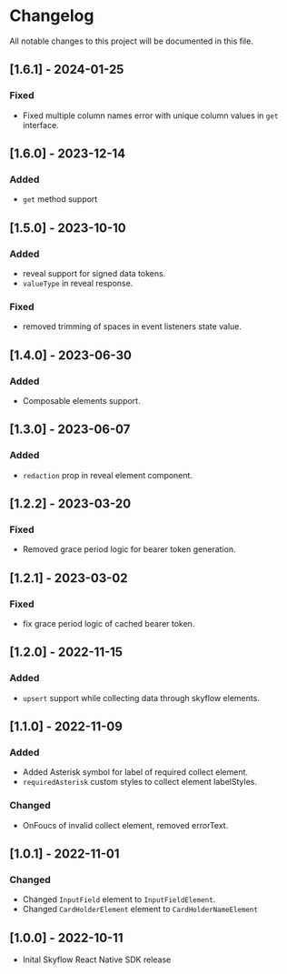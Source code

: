 # Changelog

All notable changes to this project will be documented in this file.

## [1.6.1] - 2024-01-25
### Fixed
- Fixed multiple column names error with unique column values in `get` interface.

## [1.6.0] - 2023-12-14
### Added
- `get` method support

## [1.5.0] - 2023-10-10
### Added
- reveal support for signed data tokens.
- `valueType` in reveal response.
### Fixed
- removed trimming of spaces in event listeners state value.
## [1.4.0] - 2023-06-30
### Added
- Composable elements support.
## [1.3.0] - 2023-06-07
### Added
-   `redaction` prop in reveal element component.
## [1.2.2] - 2023-03-20
### Fixed
-   Removed grace period logic for bearer token generation.
## [1.2.1] - 2023-03-02
### Fixed
- fix grace period logic of cached bearer token.
## [1.2.0] - 2022-11-15
### Added
-   `upsert` support while collecting data through skyflow elements.
## [1.1.0] - 2022-11-09
### Added
- Added Asterisk symbol for label of required collect element. 
- `requiredAsterisk` custom styles to collect element labelStyles.
### Changed
- OnFoucs of invalid collect element, removed errorText. 
## [1.0.1] - 2022-11-01

### Changed

- Changed `InputField` element to `InputFieldElement`. 
- Changed `CardHolderElement` element to `CardHolderNameElement` 


## [1.0.0] - 2022-10-11

- Inital Skyflow React Native SDK release